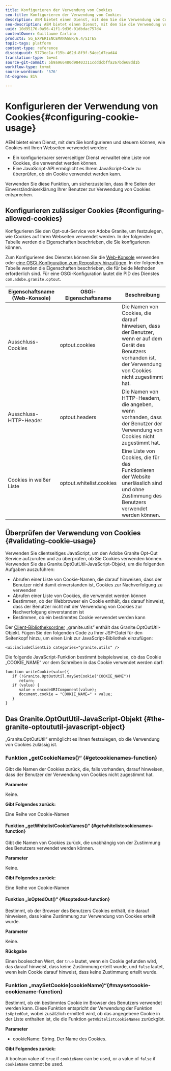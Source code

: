 ```yaml
---
title: Konfigurieren der Verwendung von Cookies
seo-title: Konfigurieren der Verwendung von Cookies
description: AEM bietet einen Dienst, mit dem Sie die Verwendung von Cookies auf Ihren Webseiten konfigurieren und steuern können.
seo-description: AEM bietet einen Dienst, mit dem Sie die Verwendung von Cookies auf Ihren Webseiten konfigurieren und steuern können.
uuid: 10d95176-0a56-41f1-9d36-01dbdac757d4
contentOwner: Guillaume Carlino
products: SG_EXPERIENCEMANAGER/6.4/SITES
topic-tags: platform
content-type: reference
discoiquuid: 5773ec1a-f15b-462d-8f9f-54ee1d7ead44
translation-type: tm+mt
source-git-commit: 5b9a966480d98403311cdddcbffa267bde68dd1b
workflow-type: tm+mt
source-wordcount: '576'
ht-degree: 81%

---
```



# Konfigurieren der Verwendung von Cookies{#configuring-cookie-usage}

AEM bietet einen Dienst, mit dem Sie konfigurieren und steuern können, wie Cookies mit Ihren Webseiten verwendet werden:

* Ein konfigurierbarer serverseitiger Dienst verwaltet eine Liste von Cookies, die verwendet werden können.
* Eine JavaScript-API ermöglicht es Ihrem JavaScript-Code zu überprüfen, ob ein Cookie verwendet werden kann.

Verwenden Sie diese Funktion, um sicherzustellen, dass Ihre Seiten der Einverständniserklärung Ihrer Benutzer zur Verwendung von Cookies entsprechen.

## Konfigurieren zulässiger Cookies {#configuring-allowed-cookies}

Konfigurieren Sie den Opt-out-Service von Adobe Granite, um festzulegen, wie Cookies auf Ihren Webseiten verwendet werden. In der folgenden Tabelle werden die Eigenschaften beschrieben, die Sie konfigurieren können.

Zum Konfigurieren des Dienstes können Sie die [Web-Konsole](/help/sites-deploying/configuring-osgi.md#osgi-configuration-with-the-web-console) verwenden oder [eine OSGi-Konfiguration zum Repository hinzufügen](/help/sites-deploying/configuring-osgi.md#adding-a-new-configuration-to-the-repository). In der folgenden Tabelle werden die Eigenschaften beschrieben, die für beide Methoden erforderlich sind. Für eine OSGi-Konfiguration lautet die PID des Dienstes `com.adobe.granite.optout`.

| Eigenschaftsname (Web-Konsole) | OSGi-Eigenschaftsname | Beschreibung |
|---|---|---|
| Ausschluss-Cookies | optout.cookies | Die Namen von Cookies, die darauf hinweisen, dass der Benutzer, wenn er auf dem Gerät des Benutzers vorhanden ist, der Verwendung von Cookies nicht zugestimmt hat. |
| Ausschluss-HTTP-Header | optout.headers | Die Namen von HTTP-Headern, die angeben, wenn vorhanden, dass der Benutzer der Verwendung von Cookies nicht zugestimmt hat. |
| Cookies in weißer Liste | optout.whitelist.cookies | Eine Liste von Cookies, die für das Funktionieren der Website unerlässlich sind und ohne Zustimmung des Benutzers verwendet werden können. |

## Überprüfen der Verwendung von Cookies {#validating-cookie-usage}

Verwenden Sie clientseitiges JavaScript, um den Adobe Granite Opt-Out Service aufzurufen und zu überprüfen, ob Sie Cookies verwenden können. Verwenden Sie das Granite.OptOutUtil-JavaScript-Objekt, um die folgenden Aufgaben auszuführen:

* Abrufen einer Liste von Cookie-Namen, die darauf hinweisen, dass der Benutzer nicht damit einverstanden ist, Cookies zur Nachverfolgung zu verwenden
* Abrufen einer Liste von Cookies, die verwendet werden können
* Bestimmen, ob der Webbrowser ein Cookie enthält, das darauf hinweist, dass der Benutzer nicht mit der Verwendung von Cookies zur Nachverfolgung einverstanden ist
* Bestimmen, ob ein bestimmtes Cookie verwendet werden kann

Der [Client-Bibliotheksordner](/help/sites-developing/clientlibs.md#referencing-client-side-libraries) „granite.utils“ enthält das Granite.OptOutUtil-Objekt. Fügen Sie den folgenden Code zu Ihrer JSP-Datei für den Seitenkopf hinzu, um einen Link zur JavaScript-Bibliothek einzufügen:

`<ui:includeClientLib categories="granite.utils" />`

Die folgende JavaScript-Funktion bestimmt beispielsweise, ob das Cookie „COOKIE_NAME“ vor dem Schreiben in das Cookie verwendet werden darf:

```
function writeCookie(value){
   if (!Granite.OptOutUtil.maySetCookie("COOKIE_NAME")) 
      return;
   if (value) {
      value = encodeURIComponent(value);
      document.cookie = "COOKIE_NAME=" + value; 
   }
}
```

## Das Granite.OptOutUtil-JavaScript-Objekt {#the-granite-optoututil-javascript-object}

„Granite.OptOutUtil“ ermöglicht es Ihnen festzulegen, ob die Verwendung von Cookies zulässig ist.

### Funktion „getCookieNames()“ {#getcookienames-function}

Gibt die Namen der Cookies zurück, die, falls vorhanden, darauf hinweisen, dass der Benutzer der Verwendung von Cookies nicht zugestimmt hat.

**Parameter**

Keine.

**Gibt Folgendes zurück:**

Eine Reihe von Cookie-Namen

#### Funktion „getWhitelistCookieNames()“ {#getwhitelistcookienames-function}

Gibt die Namen von Cookies zurück, die unabhängig von der Zustimmung des Benutzers verwendet werden können.

**Parameter**

Keine.

**Gibt Folgendes zurück:**

Eine Reihe von Cookie-Namen

#### Funktion „isOptedOut()“ {#isoptedout-function}

Bestimmt, ob der Browser des Benutzers Cookies enthält, die darauf hinweisen, dass keine Zustimmung zur Verwendung von Cookies erteilt wurde.

**Parameter**

Keine.

**Rückgabe**

Einen booleschen Wert, der `true` lautet, wenn ein Cookie gefunden wird, das darauf hinweist, dass keine Zustimmung erteilt wurde, und `false` lautet, wenn kein Cookie darauf hinweist, dass keine Zustimmung erteilt wurde.

### Funktion „maySetCookie(cookieName)“{#maysetcookie-cookiename-function}

Bestimmt, ob ein bestimmtes Cookie im Browser des Benutzers verwendet werden kann. Diese Funktion entspricht der Verwendung der Funktion `isOptedOut`, wobei zusätzlich ermittelt wird, ob das angegebene Cookie in der Liste enthalten ist, die die Funktion `getWhitelistCookieNames` zurückgibt.

**Parameter**

* cookieName: String. Der Name des Cookies.

**Gibt Folgendes zurück:**

A boolean value of `true` if `cookieName` can be used, or a value of `false` if `cookieName` cannot be used.
